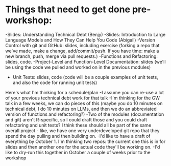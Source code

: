 # Things that need to get done pre-workshop:

-Slides: Understanding Technical Debt (Benjy) 
-Slides: Introduction to Large Language Models and How They Can Help You Code (Abigail)
-Version Control with git and GitHub: slides, including exercise (forking a repo that we've made, make a change, add/commit/push. If you have time: make a new branch, push, merge via pull requests.)
-Functions and Refactoring: slides, code. 
-Project-Level and Function-Level Documentation: slides (we'll be using the code we pulled and worked on in the previous modules)
- Unit Tests: slides, code (code will be a couple examples of unit tests, and also the code for running unit tests)

Here's what I'm thinking for a schedule/plan
-I assume you can re-use a lot of your previous technical debt work for that talk
-I'm thinking for the GW talk in a few weeks, we can do pieces of this (maybe you do 10 minutes on technical debt, I do 10 minutes on LLMs, and then we do an abbreviated version of functions and refactoring?)
-Two of the modules (documentation and git) aren't R-specific, so I could draft those and you could draft refactoring and unit tests? I think these should all be part of the same overall project - like, we have one very underdeveloped git repo that they spend the day pulling and then building on. 
-I'd like to have a draft of everything by October 1. I'm thinking two repos: the current one this is in for slides and then another one for the actual code they'll be working on. 
-I'd like to dry-run this together in October a couple of weeks prior to the workshop
